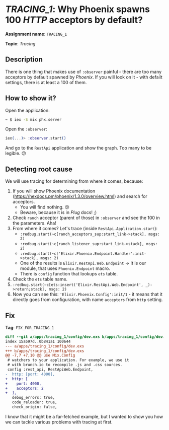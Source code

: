 # *TRACING_1*: Why Phoenix spawns 100 *HTTP* acceptors by default?

**Assignment name**: `TRACING_1`

**Topic**: *Tracing*

## Description

There is one thing that makes use of `:observer` painful - there are too many acceptors by default spawned by *Phoenix*. If you will look on it - with defailt settings, there is at least a 100 of them.

## How to show it?

Open the application:

```bash
~ $ iex -S mix phx.server
```

Open the `:observer`:

```elixir
iex(...)> :observer.start()
```

And go to the `RestApi` application and show the graph. Too many to be legible. :confused:

## Detecting root cause

We will use tracing for determining from where it comes, because:

1. If you will show Phoenix documentation (https://hexdocs.pm/phoenix/1.3.0/overview.html) and search for acceptors.
    - You will find nothing. :confused:
    - Beware, because it is in *Plug* docs! ;)
2. Check `ranch` acceptor (parent of those) in `:observer` and see the 100 in the parameters. Aha!
3. From where it comes? Let's trace (inside `RestApi.Application.start`):
    - `:redbug.start(~c[ranch_acceptors_sup:start_link->stack], msgs: 2)`
    - `:redbug.start(~c[ranch_listener_sup:start_link->stack], msgs: 2)`
    - `:redbug.start(~c['Elixir.Phoenix.Endpoint.Handler':init->stack], msgs: 2)`
    - One of the results is `Elixir.RestApi.Web.Endpoint` -> It is our module, that uses `Phoenix.Endpoint` macro.
    - There is `config` function that lookups `ets` table.
3. Check the `ets` table name.
4. `:redbug.start(~c[ets:insert('Elixir.RestApi.Web.Endpoint', _)->return;stack], msgs: 2)`
5. Now you can see this: `'Elixir.Phoenix.Config':init/1` - it means that it directly goes from configuration, with name `acceptors` from `http` setting.

## Fix

**Tag**: `FIX_FOR_TRACING_1`

```diff
diff --git a/apps/tracing_1/config/dev.exs b/apps/tracing_1/config/dev.exs
index 15a597d..0b841a1 100644
--- a/apps/tracing_1/config/dev.exs
+++ b/apps/tracing_1/config/dev.exs
@@ -7,7 +7,10 @@ use Mix.Config
 # watchers to your application. For example, we use it
 # with brunch.io to recompile .js and .css sources.
 config :rest_api, RestApiWeb.Endpoint,
-  http: [port: 4000],
+  http: [
+    port: 4000,
+    acceptors: 2
+  ],
   debug_errors: true,
   code_reloader: true,
   check_origin: false,
```

I know that it might be a far-fetched example, but I wanted to show you how we can tackle various problems with tracing at first.
